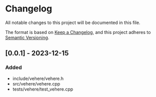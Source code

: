 # Changelog

All notable changes to this project will be documented in this file.

The format is based on [Keep a Changelog](https://keepachangelog.com/en/1.0.0/),
and this project adheres to [Semantic Versioning](https://semver.org/spec/v2.0.0.html).

## [0.0.1] - 2023-12-15
### Added
- include/vehere/vehere.h 
- src/vehere/vehere.cpp
- tests/vehere/test_vehere.cpp

